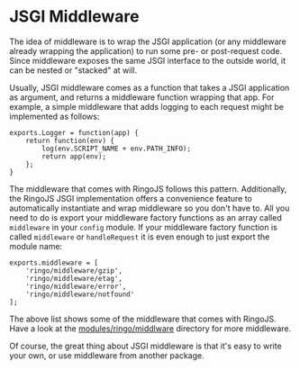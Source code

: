 # JSGI Middleware

The idea of middleware is to wrap the JSGI application (or any middleware already wrapping the application) to run some pre- or post-request code. Since middleware exposes the same JSGI interface to the outside world, it can be nested or "stacked" at will. 

Usually, JSGI middleware comes as a function that takes a JSGI application as argument, and returns a middleware function wrapping that app. For example, a simple middleware that adds logging to each request might be implemented as follows:

    exports.Logger = function(app) {
        return function(env) {
            log(env.SCRIPT_NAME + env.PATH_INFO);
            return app(env);
        };
    }
 
The middleware that comes with RingoJS follows this pattern. Additionally, the RingoJS JSGI implementation offers a convenience feature to automatically instantiate and wrap middleware so you don't have to. All you need to do is export your middleware factory functions as an array called `middleware` in your `config` module. If your middleware factory function is called `middleware` or `handleRequest` it is even enough to just export the module name:

    exports.middleware = [
        'ringo/middleware/gzip',
        'ringo/middleware/etag',
        'ringo/middleware/error',
        'ringo/middleware/notfound'
    ];

The above list shows some of the middleware that comes with RingoJS. Have a look at the [modules/ringo/middlware](http://github.com/ringo/ringojs/tree/master/modules/ringo/middleware) directory for more middleware.

Of course, the great thing about JSGI middleware is that it's easy to write your own, or use middleware from another package.
